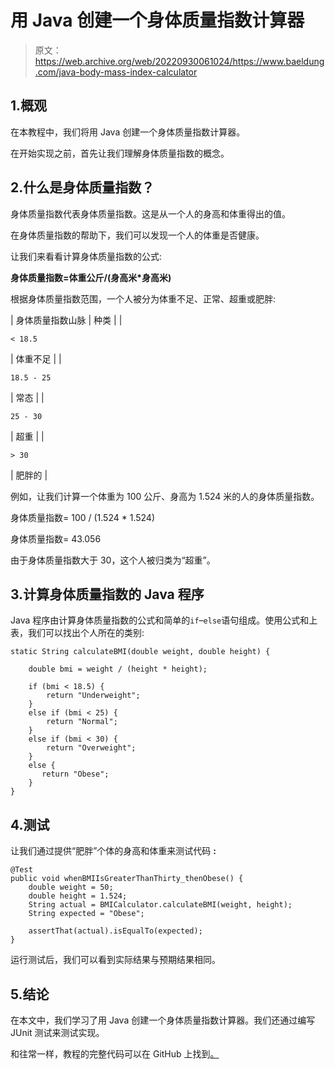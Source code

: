 # 用 Java 创建一个身体质量指数计算器

> 原文：<https://web.archive.org/web/20220930061024/https://www.baeldung.com/java-body-mass-index-calculator>

## 1.概观

在本教程中，我们将用 Java 创建一个身体质量指数计算器。

在开始实现之前，首先让我们理解身体质量指数的概念。

## 2.什么是身体质量指数？

身体质量指数代表身体质量指数。这是从一个人的身高和体重得出的值。

在身体质量指数的帮助下，我们可以发现一个人的体重是否健康。

让我们来看看计算身体质量指数的公式:

**身体质量指数=体重公斤/(身高米*身高米)**

根据身体质量指数范围，一个人被分为体重不足、正常、超重或肥胖:

| 身体质量指数山脉 | 种类 |
| 

```
< 18.5
```

 | 体重不足 |
| 

```
18.5 - 25
```

 | 常态 |
| 

```
25 - 30
```

 | 超重 |
| 

```
> 30
```

 | 肥胖的 |

例如，让我们计算一个体重为 100 公斤、身高为 1.524 米的人的身体质量指数。

身体质量指数= 100 / (1.524 * 1.524)

身体质量指数= 43.056

由于身体质量指数大于 30，这个人被归类为“超重”。

## 3.计算身体质量指数的 Java 程序

Java 程序由计算身体质量指数的公式和简单的`if`–`else`语句组成。使用公式和上表，我们可以找出个人所在的类别:

```
static String calculateBMI(double weight, double height) {

    double bmi = weight / (height * height);

    if (bmi < 18.5) {
        return "Underweight";
    }
    else if (bmi < 25) {
        return "Normal";
    }
    else if (bmi < 30) {
        return "Overweight";
    }
    else {
       return "Obese";
    }
}
```

## 4.测试

让我们通过提供“肥胖”个体的身高和体重来测试代码 **:**

```
@Test
public void whenBMIIsGreaterThanThirty_thenObese() {
    double weight = 50;
    double height = 1.524;
    String actual = BMICalculator.calculateBMI(weight, height);
    String expected = "Obese";

    assertThat(actual).isEqualTo(expected);
}
```

运行测试后，我们可以看到实际结果与预期结果相同。

## 5.结论

在本文中，我们学习了用 Java 创建一个身体质量指数计算器。我们还通过编写 JUnit 测试来测试实现。

和往常一样，教程的完整代码可以在 GitHub 上找到[。](https://web.archive.org/web/20221005192434/https://github.com/eugenp/tutorials/tree/master/core-java-modules/core-java-lang-math-3)
